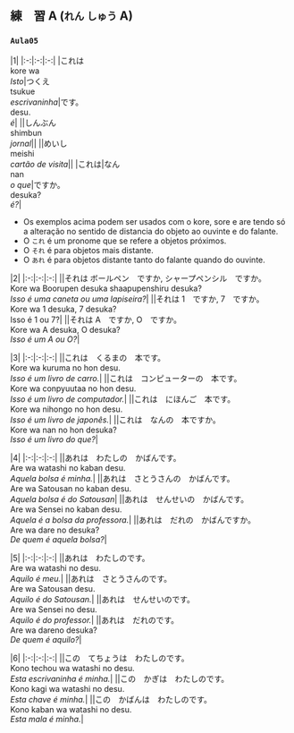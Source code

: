 ## 練　習 A (`れん` `しゅう` A)

### `Aula05`

|1|
|:-:|:-:|:-:|
|これは<br>kore wa<br>_Isto_|つくえ<br>tsukue<br>_escrivaninha_|です。<br>desu.<br>_é_|
||しんぶん<br>shimbun<br>_jornal_||
||めいし<br>meishi<br>_cartão de visita_||
|これは|なん<br>nan<br>_o que_|ですか。<br>desuka?<br>_é?_|

+ Os exemplos acima podem ser usados com o kore, sore e are tendo só a alteração no sentido de distancia do objeto ao ouvinte e do falante.
+ O `これ` é um pronome que se refere a objetos próximos.
+ O `それ` é para objetos mais distante.
+ O `あれ` é para objetos distante tanto do falante quando do ouvinte.

|2|
|:-:|:-:|:-:|
||それは ボールペン　ですか, シャープペンシル　ですか。<br>Kore wa Boorupen desuka shaapupenshiru desuka?<br>_Isso é uma caneta ou uma lapiseira?_|
||それは 1　ですか, 7　ですか。<br>Kore wa 1 desuka, 7 desuka?<br>Isso é 1 ou 7?|
||それは A　ですか, O　ですか。<br>Kore wa A desuka, O desuka?<br>_Isso é um A ou O?_|

|3|
|:-:|:-:|:-:|
||これは　くるまの　本です。<br>Kore wa kuruma no hon desu.<br>_Isso é um livro de carro._|
||これは　コンピューターの　本です。<br>Kore wa conpyuutaa no hon desu.<br>_Isso é um livro de computador._|
||これは　にほんご　本です。<br>Kore wa nihongo no hon desu.<br>_Isso é um livro de japonês._|
||これは　なんの　本ですか。<br>Kore wa nan no hon desuka?<br>_Isso é um livro do que?_|

|4|
|:-:|:-:|:-:|
||あれは　わたしの　かばんです。<br>Are wa watashi no kaban desu.<br>_Aquela bolsa é minha._|
||あれは　さとうさんの　かばんです。<br>Are wa Satousan no kaban desu.<br>_Aquela bolsa é do Satousan_|
||あれは　せんせいの　かばんです。<br>Are wa Sensei no kaban desu.<br>_Aquela é a bolsa da professora._|
||あれは　だれの　かばんですか。<br>Are wa dare no desuka?<br>_De quem é aquela bolsa?_|


|5|
|:-:|:-:|:-:|
||あれは　わたしのです。<br>Are wa watashi no desu.<br>_Aquilo é meu._|
||あれは　さとうさんのです。<br>Are wa Satousan desu.<br>_Aquilo é do Satousan._|
||あれは　せんせいのです。<br>Are wa Sensei no desu.<br>_Aquilo é do professor._|
||あれは　だれのです。<br>Are wa dareno desuka?<br>_De quem é aquilo?_|

|6|
|:-:|:-:|:-:|
||この　てちょうは　わたしのです。<br>Kono techou wa watashi no desu.<br>_Esta escrivaninha é minha._|
||この　かぎは　わたしのです。<br>Kono kagi wa watashi no desu.<br>_Esta chave é minha._|
||この　かばんは　わたしのです。<br>Kono kaban wa watashi no desu.<br>_Esta mala é minha._|
